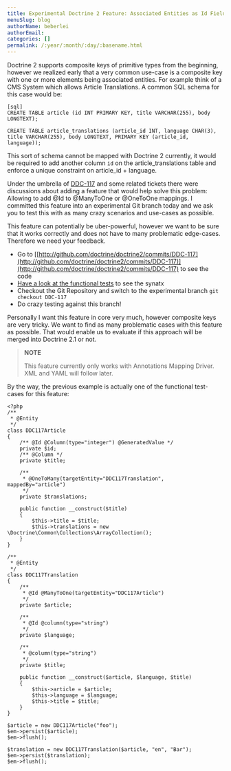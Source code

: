 ```yaml
---
title: Experimental Doctrine 2 Feature: Associated Entities as Id Fields
menuSlug: blog
authorName: beberlei 
authorEmail: 
categories: []
permalink: /:year/:month/:day/:basename.html
---
```

Doctrine 2 supports composite keys of primitive types from the
beginning, however we realized early that a very common use-case is a
composite key with one or more elements being associated entities. For
example think of a CMS System which allows Article Translations. A
common SQL schema for this case would be:

    [sql]
    CREATE TABLE article (id INT PRIMARY KEY, title VARCHAR(255), body LONGTEXT);

    CREATE TABLE article_translations (article_id INT, language CHAR(3), title VARCHAR(255), body LONGTEXT, PRIMARY KEY (article_id, language));

This sort of schema cannot be mapped with Doctrine 2 currently, it would
be required to add another column `id` on the article\_translations
table and enforce a unique constraint on article\_id + language.

Under the umbrella of
[DDC-117](http://www.doctrine-project.org/jira/browse/DDC-117) and some
related tickets there were discussions about adding a feature that would
help solve this problem: Allowing to add @Id to @ManyToOne or @OneToOne
mappings. I committed this feature into an experimental Git branch today
and we ask you to test this with as many crazy scenarios and use-cases
as possible.

This feature can potentially be uber-powerful, however we want to be
sure that it works correctly and does not have to many problematic
edge-cases. Therefore we need your feedback.

-   Go to
    [[http://github.com/doctrine/doctrine2/commits/DDC-117](http://github.com/doctrine/doctrine2/commits/DDC-117)](http://github.com/doctrine/doctrine2/commits/DDC-117)
    to see the code
-   [Have a look at the functional
    tests](http://github.com/doctrine/doctrine2/blob/DDC-117/tests/Doctrine/Tests/ORM/Functional/Ticket/DDC117Test.php)
    to see the synatx
-   Checkout the Git Repository and switch to the experimental branch
    `git checkout DDC-117`
-   Do crazy testing against this branch!

Personally I want this feature in core very much, however composite keys
are very tricky. We want to find as many problematic cases with this
feature as possible. That would enable us to evaluate if this approach
will be merged into Doctrine 2.1 or not.

> **NOTE**
>
> This feature currently only works with Annotations Mapping Driver. XML
> and YAML will follow later.

By the way, the previous example is actually one of the functional
test-cases for this feature:

~~~~ {.sourceCode .php}
<?php
/**
 * @Entity
 */
class DDC117Article
{
    /** @Id @Column(type="integer") @GeneratedValue */
    private $id;
    /** @Column */
    private $title;

    /**
     * @OneToMany(targetEntity="DDC117Translation", mappedBy="article")
     */
    private $translations;

    public function __construct($title)
    {
        $this->title = $title;
        $this->translations = new \Doctrine\Common\Collections\ArrayCollection();
    }
}

/**
 * @Entity
 */
class DDC117Translation
{
    /**
     * @Id @ManyToOne(targetEntity="DDC117Article")
     */
    private $article;

    /**
     * @Id @column(type="string")
     */
    private $language;

    /**
     * @column(type="string")
     */
    private $title;

    public function __construct($article, $language, $title)
    {
        $this->article = $article;
        $this->language = $language;
        $this->title = $title;
    }
}

$article = new DDC117Article("foo");
$em->persist($article);
$em->flush();

$translation = new DDC117Translation($article, "en", "Bar");
$em->persist($translation);
$em->flush();
~~~~
